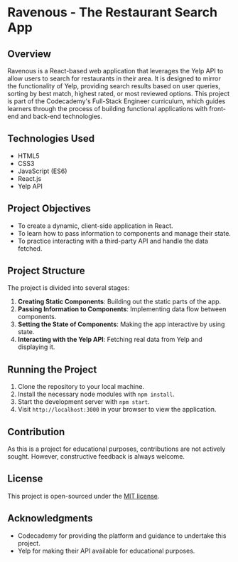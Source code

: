 # Ravenous - The Restaurant Search App

## Overview

Ravenous is a React-based web application that leverages the Yelp API to allow users to search for restaurants in their area. It is designed to mirror the functionality of Yelp, providing search results based on user queries, sorting by best match, highest rated, or most reviewed options. This project is part of the Codecademy's Full-Stack Engineer curriculum, which guides learners through the process of building functional applications with front-end and back-end technologies.

## Technologies Used

- HTML5
- CSS3
- JavaScript (ES6)
- React.js
- Yelp API

## Project Objectives

- To create a dynamic, client-side application in React.
- To learn how to pass information to components and manage their state.
- To practice interacting with a third-party API and handle the data fetched.

## Project Structure

The project is divided into several stages:

1. **Creating Static Components**: Building out the static parts of the app.
2. **Passing Information to Components**: Implementing data flow between components.
3. **Setting the State of Components**: Making the app interactive by using state.
4. **Interacting with the Yelp API**: Fetching real data from Yelp and displaying it.

## Running the Project

1. Clone the repository to your local machine.
2. Install the necessary node modules with `npm install`.
3. Start the development server with `npm start`.
4. Visit `http://localhost:3000` in your browser to view the application.

## Contribution

As this is a project for educational purposes, contributions are not actively sought. However, constructive feedback is always welcome.

## License

This project is open-sourced under the [MIT license](LICENSE).

## Acknowledgments

- Codecademy for providing the platform and guidance to undertake this project.
- Yelp for making their API available for educational purposes.

